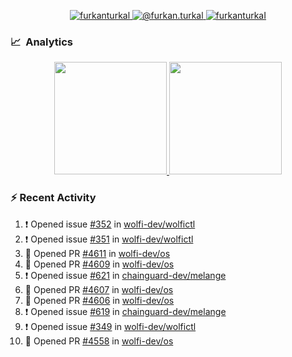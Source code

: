 <p align="center">
  <a href="https://linkedin.com/in/furkanturkal" target="blank">
    <img src="https://img.shields.io/badge/linkedin-%230077B5.svg?&style=for-the-badge&logo=linkedin&logoColor=white" alt="furkanturkal" />
  </a>
  <a href="https://medium.com/@furkan.turkal" target="blank">
    <img src="https://img.shields.io/badge/medium-%2312100E.svg?&style=for-the-badge&logo=medium&logoColor=white" alt="@furkan.turkal" />
  </a>
  <a href="https://twitter.com/furkanturkaI" target="blank">
    <img src="https://img.shields.io/badge/Twitter-1DA1F2?style=for-the-badge&logo=twitter&logoColor=white" alt="furkanturkaI" />
  </a>
</p>

### 📈 &nbsp;Analytics

<p align="center">
  <a href="https://coderstats.net/github/#Dentrax">
    <img height="180em" src="https://github-readme-stats-eight-theta.vercel.app/api?username=Dentrax&show_icons=true&theme=algolia&include_all_commits=true&count_private=true&line_height=26"/>
    <img height="180em" src="https://github-readme-stats-eight-theta.vercel.app/api/top-langs/?username=Dentrax&layout=compact&langs_count=8&theme=algolia&line_height=26"/>
  </a>
</p>

### :zap: Recent Activity

<!--START_SECTION:activity-->
1. ❗ Opened issue [#352](https://github.com/wolfi-dev/wolfictl/issues/352) in [wolfi-dev/wolfictl](https://github.com/wolfi-dev/wolfictl)
2. ❗ Opened issue [#351](https://github.com/wolfi-dev/wolfictl/issues/351) in [wolfi-dev/wolfictl](https://github.com/wolfi-dev/wolfictl)
3. 💪 Opened PR [#4611](https://github.com/wolfi-dev/os/pull/4611) in [wolfi-dev/os](https://github.com/wolfi-dev/os)
4. 💪 Opened PR [#4609](https://github.com/wolfi-dev/os/pull/4609) in [wolfi-dev/os](https://github.com/wolfi-dev/os)
5. ❗ Opened issue [#621](https://github.com/chainguard-dev/melange/issues/621) in [chainguard-dev/melange](https://github.com/chainguard-dev/melange)
6. 💪 Opened PR [#4607](https://github.com/wolfi-dev/os/pull/4607) in [wolfi-dev/os](https://github.com/wolfi-dev/os)
7. 💪 Opened PR [#4606](https://github.com/wolfi-dev/os/pull/4606) in [wolfi-dev/os](https://github.com/wolfi-dev/os)
8. ❗ Opened issue [#619](https://github.com/chainguard-dev/melange/issues/619) in [chainguard-dev/melange](https://github.com/chainguard-dev/melange)
9. ❗ Opened issue [#349](https://github.com/wolfi-dev/wolfictl/issues/349) in [wolfi-dev/wolfictl](https://github.com/wolfi-dev/wolfictl)
10. 💪 Opened PR [#4558](https://github.com/wolfi-dev/os/pull/4558) in [wolfi-dev/os](https://github.com/wolfi-dev/os)
<!--END_SECTION:activity-->
